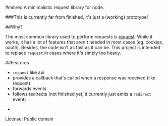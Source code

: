 #minreq
A minimalistic request library for node.

###This is currently far from finished, it's just a (working) prototype!

##Why?

The most common library used to perform requests is [request](https://github.com/mikeal/request). While it works, it has a lot of features that aren't needed in most cases (eg. cookies, oauth). Besides, the code isn't as fast as it can be. This project is intended to replace `request` in cases where it's simply too heavy.

##Features
* `request` like api
* provides a callback that's called when a response was received (like request)
* forwards events
* follows redirects (not finished yet, it currently just emits a `redirect` event)

-

License: Public domain
